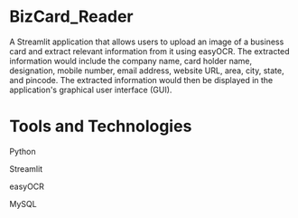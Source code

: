 # BizCard_Reader
A Streamlit application that allows users to upload an image of a business card and extract relevant information from it using easyOCR.
The extracted information would include the company name, card holder name, designation, mobile number, email address, website URL, area, city, state, and pincode. The extracted information would then be displayed in the application's graphical user interface (GUI).

# Tools and Technologies
Python

Streamlit

easyOCR

MySQL
